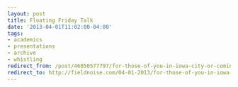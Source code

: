 ```yaml
---
layout: post 
title: Floating Friday Talk
date: '2013-04-01T11:02:00-04:00' 
tags: 
- academics 
- presentations 
- archive 
- whistling 
redirect_from: /post/46850577797/for-those-of-you-in-iowa-city-or-coming-into/
redirect_to: http://fieldnoise.com/04-01-2013/for-those-of-you-in-iowa-city-or-coming-into
---
```


